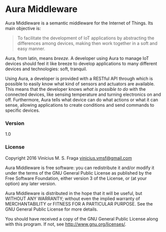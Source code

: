 # Aura Middleware

Aura Middleware is a semantic middleware for the Internet of Things. Its main objective is:

> To facilitate the development of IoT applications by abstracting the
differences among devices, making then work together in a soft and easy manner.

Aura, from latin, means *breeze*. A developer using Aura to manage IoT devices should feel it like breeze to develop applications to many different devices and technologies: soft, tranquil.

Using Aura, a developer is provided with a RESTful API through which is possible to easily know what kind of sensors and actuators are available. This means that the developer knows *what is possible to do* with the connected devices, like sensing temperature and turning electronics on and off. Furthermore, Aura tells what device can do what actions or what it can sense, allowing applications to create conditions and send commands to specific devices.

### Version

1.0

### License

Copyright 2016 Vinícius M. S. Fraga <vinicius.vmsf@gmail.com>

Aura Middleware is free software: you can redistribute it and/or modify it under the terms of the GNU General Public License as published by the Free Software Foundation, either version 3 of the License, or (at your option) any later version.

Aura Middleware is distributed in the hope that it will be useful, but WITHOUT ANY WARRANTY; without even the implied warranty of MERCHANTABILITY or FITNESS FOR A PARTICULAR PURPOSE. See the GNU General Public License for more details.

You should have received a copy of the GNU General Public License along with this program. If not, see <http://www.gnu.org/licenses/>.
